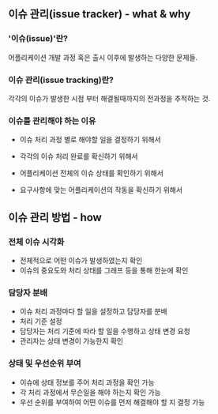 

## 이슈 관리(issue tracker) - what & why

### '이슈(issue)'란?

어플리케이션 개발 과정 혹은 출시 이후에 발생하는 다양한 문제들. 

### 이슈 관리(issue tracking)란?

각각의 이슈가 발생한 시점 부터 해결될때까지의 전과정을 추적하는 것.

### 이슈를 관리해야 하는 이유

- 이슈 처리 과정 별로 해야할 일을 결정하기 위해서
- 각각의 이슈 처리 완료를 확신하기 위해서 

- 어플리케이션 전체의 이슈 상태를 확인하기 위해서
- 요구사항에 맞는 어플리케이션의 작동을 확신하기 위해서

## 이슈 관리 방법 - how

### 전체 이슈 시각화

- 전체적으로 어떤 이슈가 발생하였는지 확인
- 이슈의 중요도와 처리 상태를 그래프 등을 통해 한눈에 확인 

### 담당자 분배

- 이슈 처리 과정마다 할 일을 설정하고 담당자를 분배
- 처리 기준 설정
- 담당자는 처리 기준에 따라 할 일을 수행하고 상태 변경 요청
- 관리자는 상태 변경이 가능한지 확인

### 상태 및 우선순위 부여

- 이슈에 상태 정보를 주어 처리 과정을 확인 가능
- 각 처리 과정에서 무슨일을 해야 하는지 확인 가능
- 우선 순위를 부여하여 어떤 이슈를 먼저 해결해야 할 지 결정 가능




